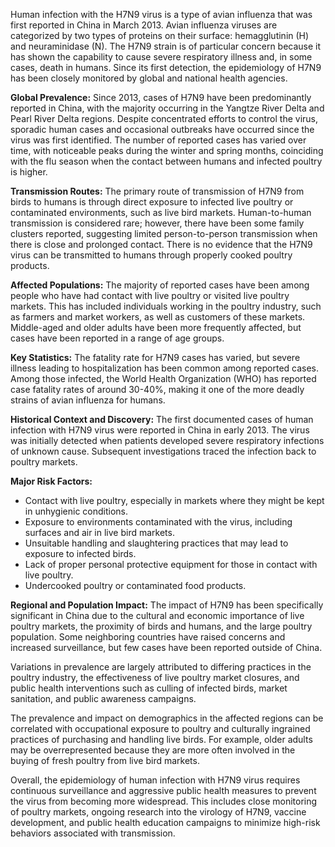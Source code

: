 Human infection with the H7N9 virus is a type of avian influenza that was first reported in China in March 2013. Avian influenza viruses are categorized by two types of proteins on their surface: hemagglutinin (H) and neuraminidase (N). The H7N9 strain is of particular concern because it has shown the capability to cause severe respiratory illness and, in some cases, death in humans. Since its first detection, the epidemiology of H7N9 has been closely monitored by global and national health agencies.

**Global Prevalence:**
Since 2013, cases of H7N9 have been predominantly reported in China, with the majority occurring in the Yangtze River Delta and Pearl River Delta regions. Despite concentrated efforts to control the virus, sporadic human cases and occasional outbreaks have occurred since the virus was first identified. The number of reported cases has varied over time, with noticeable peaks during the winter and spring months, coinciding with the flu season when the contact between humans and infected poultry is higher.

**Transmission Routes:**
The primary route of transmission of H7N9 from birds to humans is through direct exposure to infected live poultry or contaminated environments, such as live bird markets. Human-to-human transmission is considered rare; however, there have been some family clusters reported, suggesting limited person-to-person transmission when there is close and prolonged contact. There is no evidence that the H7N9 virus can be transmitted to humans through properly cooked poultry products.

**Affected Populations:**
The majority of reported cases have been among people who have had contact with live poultry or visited live poultry markets. This has included individuals working in the poultry industry, such as farmers and market workers, as well as customers of these markets. Middle-aged and older adults have been more frequently affected, but cases have been reported in a range of age groups.

**Key Statistics:**
The fatality rate for H7N9 cases has varied, but severe illness leading to hospitalization has been common among reported cases. Among those infected, the World Health Organization (WHO) has reported case fatality rates of around 30-40%, making it one of the more deadly strains of avian influenza for humans.

**Historical Context and Discovery:**
The first documented cases of human infection with H7N9 virus were reported in China in early 2013. The virus was initially detected when patients developed severe respiratory infections of unknown cause. Subsequent investigations traced the infection back to poultry markets.

**Major Risk Factors:**
- Contact with live poultry, especially in markets where they might be kept in unhygienic conditions.
- Exposure to environments contaminated with the virus, including surfaces and air in live bird markets.
- Unsuitable handling and slaughtering practices that may lead to exposure to infected birds.
- Lack of proper personal protective equipment for those in contact with live poultry.
- Undercooked poultry or contaminated food products.

**Regional and Population Impact:**
The impact of H7N9 has been specifically significant in China due to the cultural and economic importance of live poultry markets, the proximity of birds and humans, and the large poultry population. Some neighboring countries have raised concerns and increased surveillance, but few cases have been reported outside of China. 

Variations in prevalence are largely attributed to differing practices in the poultry industry, the effectiveness of live poultry market closures, and public health interventions such as culling of infected birds, market sanitation, and public awareness campaigns.

The prevalence and impact on demographics in the affected regions can be correlated with occupational exposure to poultry and culturally ingrained practices of purchasing and handling live birds. For example, older adults may be overrepresented because they are more often involved in the buying of fresh poultry from live bird markets.

Overall, the epidemiology of human infection with H7N9 virus requires continuous surveillance and aggressive public health measures to prevent the virus from becoming more widespread. This includes close monitoring of poultry markets, ongoing research into the virology of H7N9, vaccine development, and public health education campaigns to minimize high-risk behaviors associated with transmission.
